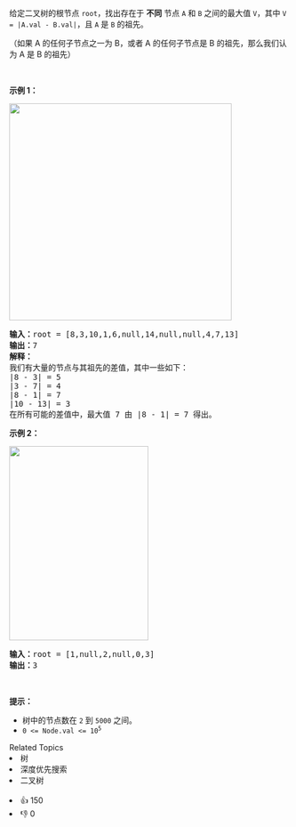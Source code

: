 <p>给定二叉树的根节点&nbsp;<code>root</code>，找出存在于 <strong>不同</strong> 节点&nbsp;<code>A</code> 和&nbsp;<code>B</code>&nbsp;之间的最大值 <code>V</code>，其中&nbsp;<code>V = |A.val - B.val|</code>，且&nbsp;<code>A</code>&nbsp;是&nbsp;<code>B</code>&nbsp;的祖先。</p>

<p>（如果 A 的任何子节点之一为 B，或者 A 的任何子节点是 B 的祖先，那么我们认为 A 是 B 的祖先）</p>

<p>&nbsp;</p>

<p><strong>示例 1：</strong></p>

<p><img alt="" src="https://assets.leetcode.com/uploads/2020/11/09/tmp-tree.jpg" style="width: 400px; height: 390px;" /></p>

<pre>
<strong>输入：</strong>root = [8,3,10,1,6,null,14,null,null,4,7,13]
<strong>输出：</strong>7
<strong>解释： </strong>
我们有大量的节点与其祖先的差值，其中一些如下：
|8 - 3| = 5
|3 - 7| = 4
|8 - 1| = 7
|10 - 13| = 3
在所有可能的差值中，最大值 7 由 |8 - 1| = 7 得出。
</pre>

<p><strong>示例 2：</strong></p> 
<img alt="" src="https://assets.leetcode.com/uploads/2020/11/09/tmp-tree-1.jpg" style="width: 250px; height: 349px;" /> 
<pre>
<strong>输入：</strong>root = [1,null,2,null,0,3]
<strong>输出：</strong>3
</pre>

<p>&nbsp;</p>

<p><strong>提示：</strong></p>

<ul> 
 <li>树中的节点数在&nbsp;<code>2</code>&nbsp;到&nbsp;<code>5000</code>&nbsp;之间。</li> 
 <li><code>0 &lt;= Node.val &lt;= 10<sup>5</sup></code></li> 
</ul>

<div><div>Related Topics</div><div><li>树</li><li>深度优先搜索</li><li>二叉树</li></div></div><br><div><li>👍 150</li><li>👎 0</li></div>